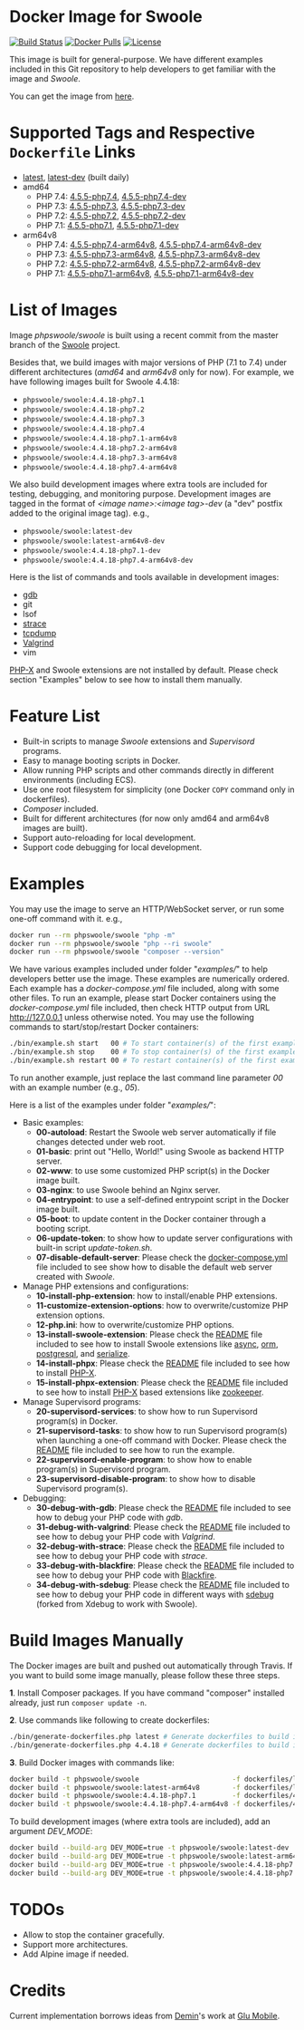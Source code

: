 # Docker Image for Swoole

[![Build Status](https://travis-ci.org/swoole/docker-swoole.svg?branch=master)](https://travis-ci.org/swoole/docker-swoole)
[![Docker Pulls](https://img.shields.io/docker/pulls/phpswoole/swoole.svg)](https://hub.docker.com/r/phpswoole/swoole)
[![License](https://img.shields.io/badge/license-apache2-blue.svg)](https://github.com/swoole/docker-swoole/blob/master/LICENSE)

This image is built for general-purpose. We have different examples included in this Git repository to help developers
to get familiar with the image and _Swoole_.

You can get the image from [here](https://hub.docker.com/r/phpswoole/swoole).

# Supported Tags and Respective `Dockerfile` Links

* [latest](https://github.com/swoole/docker-swoole/blob/master/dockerfiles/latest/amd64/php7.4/Dockerfile), [latest-dev](https://github.com/swoole/docker-swoole/blob/master/dockerfiles/latest/amd64/php7.4/Dockerfile) (built daily)
* amd64
    * PHP 7.4: [4.5.5-php7.4](https://github.com/swoole/docker-swoole/blob/master/dockerfiles/4.5.5/amd64/php7.4/Dockerfile), [4.5.5-php7.4-dev](https://github.com/swoole/docker-swoole/blob/master/dockerfiles/4.5.5/amd64/php7.4/Dockerfile)
    * PHP 7.3: [4.5.5-php7.3](https://github.com/swoole/docker-swoole/blob/master/dockerfiles/4.5.5/amd64/php7.3/Dockerfile), [4.5.5-php7.3-dev](https://github.com/swoole/docker-swoole/blob/master/dockerfiles/4.5.5/amd64/php7.3/Dockerfile)
    * PHP 7.2: [4.5.5-php7.2](https://github.com/swoole/docker-swoole/blob/master/dockerfiles/4.5.5/amd64/php7.2/Dockerfile), [4.5.5-php7.2-dev](https://github.com/swoole/docker-swoole/blob/master/dockerfiles/4.5.5/amd64/php7.2/Dockerfile)
    * PHP 7.1: [4.5.5-php7.1](https://github.com/swoole/docker-swoole/blob/master/dockerfiles/4.5.5/amd64/php7.1/Dockerfile), [4.5.5-php7.1-dev](https://github.com/swoole/docker-swoole/blob/master/dockerfiles/4.5.5/amd64/php7.1/Dockerfile)
* arm64v8
    * PHP 7.4: [4.5.5-php7.4-arm64v8](https://github.com/swoole/docker-swoole/blob/master/dockerfiles/4.5.5/arm64v8/php7.4/Dockerfile), [4.5.5-php7.4-arm64v8-dev](https://github.com/swoole/docker-swoole/blob/master/dockerfiles/4.5.5/arm64v8/php7.4/Dockerfile)
    * PHP 7.3: [4.5.5-php7.3-arm64v8](https://github.com/swoole/docker-swoole/blob/master/dockerfiles/4.5.5/arm64v8/php7.3/Dockerfile), [4.5.5-php7.3-arm64v8-dev](https://github.com/swoole/docker-swoole/blob/master/dockerfiles/4.5.5/arm64v8/php7.3/Dockerfile)
    * PHP 7.2: [4.5.5-php7.2-arm64v8](https://github.com/swoole/docker-swoole/blob/master/dockerfiles/4.5.5/arm64v8/php7.2/Dockerfile), [4.5.5-php7.2-arm64v8-dev](https://github.com/swoole/docker-swoole/blob/master/dockerfiles/4.5.5/arm64v8/php7.2/Dockerfile)
    * PHP 7.1: [4.5.5-php7.1-arm64v8](https://github.com/swoole/docker-swoole/blob/master/dockerfiles/4.5.5/arm64v8/php7.1/Dockerfile), [4.5.5-php7.1-arm64v8-dev](https://github.com/swoole/docker-swoole/blob/master/dockerfiles/4.5.5/arm64v8/php7.1/Dockerfile)

# List of Images

Image _phpswoole/swoole_ is built using a recent commit from the master branch of the [Swoole](https://github.com/swoole/swoole-src) project.

Besides that, we build images with major versions of PHP (7.1 to 7.4) under different architectures (_amd64_ and
_arm64v8_ only for now). For example, we have following images built for Swoole 4.4.18:

* `phpswoole/swoole:4.4.18-php7.1`
* `phpswoole/swoole:4.4.18-php7.2`
* `phpswoole/swoole:4.4.18-php7.3`
* `phpswoole/swoole:4.4.18-php7.4`
* `phpswoole/swoole:4.4.18-php7.1-arm64v8`
* `phpswoole/swoole:4.4.18-php7.2-arm64v8`
* `phpswoole/swoole:4.4.18-php7.3-arm64v8`
* `phpswoole/swoole:4.4.18-php7.4-arm64v8`

We also build development images where extra tools are included for testing, debugging, and monitoring purpose.
Development images are tagged in the format of _&lt;image name&gt;:&lt;image tag&gt;-dev_ (a "dev" postfix added to the
original image tag). e.g.,

* `phpswoole/swoole:latest-dev`
* `phpswoole/swoole:latest-arm64v8-dev`
* `phpswoole/swoole:4.4.18-php7.1-dev`
* `phpswoole/swoole:4.4.18-php7.4-arm64v8-dev`

Here is the list of commands and tools available in development images:

* [gdb](https://www.gnu.org/s/gdb)
* git
* lsof
* [strace](https://strace.io)
* [tcpdump](https://www.tcpdump.org)
* [Valgrind](http://www.valgrind.org)
* vim

[PHP-X](https://github.com/swoole/phpx) and Swoole extensions are not installed by default. Please check section
"Examples" below to see how to install them manually.

# Feature List

* Built-in scripts to manage _Swoole_ extensions and _Supervisord_ programs.
* Easy to manage booting scripts in Docker.
* Allow running PHP scripts and other commands directly in different environments (including ECS).
* Use one root filesystem for simplicity (one Docker `COPY` command only in dockerfiles).
* _Composer_ included.
* Built for different architectures (for now only amd64 and arm64v8 images are built).
* Support auto-reloading for local development.
* Support code debugging for local development.

# Examples

You may use the image to serve an HTTP/WebSocket server, or run some one-off command with it. e.g.,

```bash
docker run --rm phpswoole/swoole "php -m"
docker run --rm phpswoole/swoole "php --ri swoole"
docker run --rm phpswoole/swoole "composer --version"
```

We have various examples included under folder "_examples/_" to help developers better use the image. These examples are
numerically ordered. Each example has a _docker-compose.yml_ file included, along with some other files. To run an
example, please start Docker containers using the _docker-compose.yml_ file included, then check HTTP output from URL
http://127.0.0.1 unless otherwise noted. You may use the following commands to start/stop/restart Docker containers:

```bash
./bin/example.sh start   00 # To start container(s) of the first example.
./bin/example.sh stop    00 # To stop container(s) of the first example.
./bin/example.sh restart 00 # To restart container(s) of the first example.
```

To run another example, just replace the last command line parameter _00_ with an example number (e.g., _05_).

Here is a list of the examples under folder "_examples/_":

* Basic examples:
    * **00-autoload**: Restart the Swoole web server automatically if file changes detected under web root.
    * **01-basic**: print out "Hello, World!" using Swoole as backend HTTP server.
    * **02-www**: to use some customized PHP script(s) in the Docker image built.
    * **03-nginx**: to use Swoole behind an Nginx server.
    * **04-entrypoint**: to use a self-defined entrypoint script in the Docker image built.
    * **05-boot**: to update content in the Docker container through a booting script.
    * **06-update-token**: to show how to update server configurations with built-in script _update-token.sh_.
    * **07-disable-default-server**: Please check the [docker-compose.yml](https://github.com/swoole/docker-swoole/blob/master/examples/07-disable-default-server/docker-compose.yml) file included to see show how to disable the default web server created with _Swoole_.
* Manage PHP extensions and configurations:
    * **10-install-php-extension**: how to install/enable PHP extensions.
    * **11-customize-extension-options**: how to overwrite/customize PHP extension options.
    * **12-php.ini**: how to overwrite/customize PHP options.
    * **13-install-swoole-extension**: Please check the [README](https://github.com/swoole/docker-swoole/tree/master/examples/13-install-swoole-extension) file included to see how to install Swoole extensions like [async](https://github.com/swoole/ext-async), [orm](https://github.com/swoole/ext-orm), [postgresql](https://github.com/swoole/ext-postgresql), and [serialize](https://github.com/swoole/ext-serialize).
    * **14-install-phpx**: Please check the [README](https://github.com/swoole/docker-swoole/tree/master/examples/14-install-phpx) file included to see how to install [PHP-X](https://github.com/swoole/phpx).
    * **15-install-phpx-extension**: Please check the [README](https://github.com/swoole/docker-swoole/tree/master/examples/15-install-phpx-extension) file included to see how to install [PHP-X](https://github.com/swoole/phpx) based extensions like [zookeeper](https://github.com/swoole/ext-zookeeper).
* Manage Supervisord programs:
    * **20-supervisord-services**: to show how to run Supervisord program(s) in Docker.
    * **21-supervisord-tasks**: to show how to run Supervisord program(s) when launching a one-off command with Docker. Please check the [README](https://github.com/swoole/docker-swoole/tree/master/examples/21-supervisord-tasks) file included to see how to run the example.
    * **22-supervisord-enable-program**: to show how to enable program(s) in Supervisord program.
    * **23-supervisord-disable-program**: to show how to disable Supervisord program(s).
* Debugging:
    * **30-debug-with-gdb**: Please check the [README](https://github.com/swoole/docker-swoole/tree/master/examples/30-debug-with-gdb) file included to see how to debug your PHP code with _gdb_.
    * **31-debug-with-valgrind**: Please check the [README](https://github.com/swoole/docker-swoole/tree/master/examples/31-debug-with-valgrind) file included to see how to debug your PHP code with _Valgrind_.
    * **32-debug-with-strace**: Please check the [README](https://github.com/swoole/docker-swoole/tree/master/examples/32-debug-with-strace) file included to see how to debug your PHP code with _strace_.
    * **33-debug-with-blackfire**: Please check the [README](https://github.com/swoole/docker-swoole/tree/master/examples/33-debug-with-blackfire) file included to see how to debug your PHP code with [Blackfire](https://blackfire.io).
    * **34-debug-with-sdebug**: Please check the [README](https://github.com/swoole/docker-swoole/tree/master/examples/34-debug-with-sdebug) file included to see how to debug your PHP code in different ways with [sdebug](https://github.com/swoole/sdebug) (forked from Xdebug to work with Swoole).

# Build Images Manually

The Docker images are built and pushed out automatically through Travis. If you want to build some image manually, please
follow these three steps.

**1**. Install Composer packages. If you have command "composer" installed already, just run `composer update -n`.

**2**. Use commands like following to create dockerfiles:

```bash
./bin/generate-dockerfiles.php latest # Generate dockerfiles to build images from the master branch of Swoole.
./bin/generate-dockerfiles.php 4.4.18 # Generate dockerfiles to build images for Swoole 4.4.18.
```

**3**. Build Docker images with commands like:

```bash
docker build -t phpswoole/swoole                       -f dockerfiles/latest/amd64/php7.4/Dockerfile   .
docker build -t phpswoole/swoole:latest-arm64v8        -f dockerfiles/latest/arm64v8/php7.4/Dockerfile .
docker build -t phpswoole/swoole:4.4.18-php7.1         -f dockerfiles/4.4.18/amd64/php7.1/Dockerfile   .
docker build -t phpswoole/swoole:4.4.18-php7.4-arm64v8 -f dockerfiles/4.4.18/arm64v8/php7.4/Dockerfile .
```

To build development images (where extra tools are included), add an argument _DEV_MODE_:

```bash
docker build --build-arg DEV_MODE=true -t phpswoole/swoole:latest-dev                -f dockerfiles/latest/amd64/php7.4/Dockerfile   .
docker build --build-arg DEV_MODE=true -t phpswoole/swoole:latest-arm64v8-dev        -f dockerfiles/latest/arm64v8/php7.4/Dockerfile .
docker build --build-arg DEV_MODE=true -t phpswoole/swoole:4.4.18-php7.1-dev         -f dockerfiles/4.4.18/amd64/php7.1/Dockerfile   .
docker build --build-arg DEV_MODE=true -t phpswoole/swoole:4.4.18-php7.4-arm64v8-dev -f dockerfiles/4.4.18/arm64v8/php7.4/Dockerfile .
```

# TODOs

* Allow to stop the container gracefully.
* Support more architectures.
* Add Alpine image if needed.

# Credits

Current implementation borrows ideas from [Demin](https://github.com/deminy)'s work at [Glu Mobile](https://glu.com).
